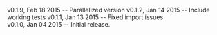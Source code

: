 v0.1.9, Feb 18 2015 -- Parallelized version
v0.1.2, Jan 14 2015 -- Include working tests
v0.1.1, Jan 13 2015 -- Fixed import issues 	
v0.1.0, Jan 04 2015 -- Initial release.

